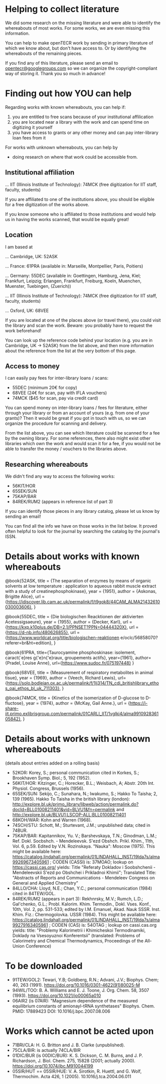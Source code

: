 # Helping to collect literature

We did some research on the missing literature and were able to identify the whereabouts of most works. For some works, we are even missing this information.

You can help to make openTECR work by sending in primary literature of which we know about, but don't have access to. Or by identifying the whereabouts of the remaining pieces.

If you find any of this literature, please send an email to opentecr@googlegroups.com so we can organize the copyright-compliant way of storing it. Thank you so much in advance!


# Finding out how YOU can help

Regarding works with known whereabouts, you can help if:

1. you are entitled to free scans because of your institutional affilication
2. you are located near a library with the work and can spend time on digitizing it yourself
3. you have access to grants or any other money and can pay inter-library loan fees from it

For works with unknown whereabouts, you can help by
* doing research on where that work could be accessible from.


## Institutional affiliation

... IIT (Illinois Institute of Technology): 74MCK (free digitization for IIT staff, faculty, students)

If you are affiliated to one of the institutions above, you should be eligible for a free digitization of the works above.

If you know someone who is affiliated to those institutions and would help us in having the works scanned, that would be equally great!


## Location

I am based at

... Cambridge, UK: 52ASK

... France: 61PRA (available in: Marseille, Montpellier, Paris, Poitiers)

... Germany: 55DEC (available in: Goettingen, Hamburg, Jena, Kiel; Frankfurt, Leipzig; Erlangen, Frankfurt, Freiburg, Koeln, Muenchen, Muenster, Tuebingen, (Zuerich))

... IIT (Illinois Institute of Technology): 74MCK (free digitization for IIT staff, faculty, students)

... Oxford, UK: 68VEE


If you are located at one of the places above (or travel there), you could visit the library and scan the work. Beware: you probably have to request the work beforehand!

You can look up the reference code behind your location (e.g. you are in Cambridge, UK -> 52ASK) from the list above, and then more information about the reference from the list at the very bottom of this page.


## Access to money

I can easily pay fees for inter-library loans / scans:

* 55DEC (minimum 20€ for copy)
* 68VEE (24€ for scan, pay with IFLA vouchers)
* 74MCK ($45 for scan, pay via credit card)


You can spend money on inter-library loans / fees for literature, either through your library or from an account of yours (e.g. from one of your grants)? Then it would be great if you got in touch with us, so we can organize the procedure for scanning and delivery.

From the list above, you can see which literature could be scanned for a fee by the owning library. For some references, there also might exist other libraries which own the work and would scan it for a fee, if you would not be able to transfer the money / vouchers to the libraries above.


## Researching whereabouts

We didn't find any way to access the following works:

* 56KIT/HOR
* 65SEK/SUN
* 75KAP/BAR
* 84REK/RUM2 (appears in reference list of part 3)

If you can identify those pieces in any library catalog, please let us know by sending an email!

You can find all the info we have on those works in the list below. It proved often helpful to look for the journal by searching the catalog by the journal's ISSN.


# Details about works with known whereabouts


@book{52ASK,
    title = {The separation of enzymes by means of organic solvents at low temperature : application to aqueous rabbit muscle extract with a study of creatinephosphokinase},
    year = {1951},
    author = {Askonas, Brigitte Alice},
    url = {https://idiscover.lib.cam.ac.uk/permalink/f/t9gok8/44CAM_ALMA21432610030003606},
}

@book{55DEC,
    title = {Die biologischen Reacktionen der aktivierten Acetessigsaeure},
    year = {1955},
    author = {Decker, Karl},
    url = {https://kxp.k10plus.de/DB=2.1/PPNSET?PPN=04444320X},
    url = {https://d-nb.info/480626855},
    url = {https://www.worldcat.org/title/biologischen-reaktionen e/oclc/56858070?referer=br&ht=edition},
}

@book{61PRA,
    title={Taurocyamine phosphoskinase: isolement, caract{\`e}res g{\'e}n{\'e}raux, groupements actifs},
    year={1961},
    author={Pradel, Louise Anne},
    url={https://www.sudoc.fr/075197448}
}

@book{68VEE,
    title = {Measurement of respiratory metabolites in animal tisue},
    year = {1969},
    author = {Veech, Richard Lewis},
    url={https://solo.bodleian.ox.ac.uk/permalink/f/1lj314/TN_cdi_britishlibrary_ethos_oai_ethos_bl_uk_711303},
}

@book{74MCK,
    title = {Kinetics of the isomerization of D-glucose to D-fluctose},
    year = {1974},
    author = {McKay, Gail Anne.},
    url = {https://i-share-iit.primo.exlibrisgroup.com/permalink/01CARLI_IIT/1vglki4/alma991092836105842},
}


# Details about works with unknown whereabouts

(details about entries added on a rolling basis)

* 52KOR: Korey, S.; personal communication cited in Korkes, S.; Brookhaven Symp. Biol.; 5, 192 (1952).
* 56KIT/HOR: Kitzinger, C.; Horecker, B.L.; Weisbach, A; Abstr. 20th Int. Physiol. Congress, Brussels (1956).
* 65SEK/SUN: Sekijo, C.; Sunahara, N.; Iwakumo, S.; Hakko To Taisha; 2, 139 (1965).  Hakko To Taisha in the british library (london):  http://explore.bl.uk/primo_library/libweb/action/permalink.do?docId=BLL01008211401&vid=BLVU1&fn=permalink and http://explore.bl.uk/BLVU1:LSCOP-ALL:BLL01008211401
* 68KOH/WAR: Kohn and Warren (1968).
* 74SCH/STU: Schott, M.; Sturtevant, J.M.; unpublished data; cited in 74BUR.
* 75KAP/BAR: Kapitannikov, Yu. V.; Barshevskaya, T.N.; Ginodman, L.M.; Ref. Dokl. Socbshch. - Mendeleevsk. S'ezd Obshch. Prikl. Khim., 11th, Vol. 6, p.59. Edited by V.N. Rozinskaya. "Nauka": Moscow (1975). This might be available here: https://catalog.lindahall.org/permalink/01LINDAHALL_INST/19lda7s/alma99269673405961 ; CODEN (CASSI) is: 37MOAO; lookup on https://cassi.cas.org/ yields: Title "Referaty Dokladov i Soobshchenii - Mendeleevskii S'ezd po Obshchei i Prikladnoi Khimii"; Translated Title: "Abstracts of Reports and Communications - Mendeleev Congress on General and Applied Chemistry"
* 84LLO/CHA: Lloyd, N.E.; Chan, Y.C.; personal communication (1984) cited in 84TEW/GOL.
* 84REK/RUM2 (appears in part 3): Rekhnrsky, M.V.; Rumch, L.D.; Gal'chenko, G.L.; Probl. Kalorim. Khim. Termodin., Dokl. Vses. Konf., 10th, Vol. 2, pp. 531-533; edited by I.M. Emanuel, Akad. Nauk SSSR. lnst. Khim. Fiz.: Chermogolovka. USSR (1984). This might be available here: https://catalog.lindahall.org/permalink/01LINDAHALL_INST/19lda7s/alma99279163405961 ; CODEN (CAS) is: 54OTAG ; lookup on cassi.cas.org yields: title: "Problemy Kalorimetrii i Khimicheskoi Termodinamiki, Doklady na Vsesoyuznoi Konferentsii" (translated: Problems of Calorimetry and Chemical Thermodynamics, Proceedings of the All-Union Conference)


# To be downloaded

* 91TEW/GOL2: Tewari, Y.B; Goldberg, R.N.; Advani, J.V.; Biophys. Chem; 40, 263 (1991). https://doi.org/10.1016/0301-4622(91)80025-M
* 94WIL/TOO: B. A. Williams and E. J. Toone, J. Org. Chem. 58, 3507 (1993). https://doi.org/10.1021/jo00065a010
* 06AIR2 (is 07AIR): "Magnesium dependence of the measured equilibrium constants of amionayl-tRNA synthetases" Biophys. Chem. PMID: 17889423 DOI: 10.1016/j.bpc.2007.08.006

     
# Works which cannot be acted upon

* 71BRI/CLA: H. G. Britton and J. B. Clarke (unpublished).
* 75CLA/BIR: is actually 74CLA/BIR
* 01DIC/BUR (is 00DIC/BUR): K. S. Dickson, C. M. Burns, and J. P. Richardson, J. Biol. Chem. 275, 15828 (2001; actually 2000). https://doi.org/10.1074/jbc.M910044199
* 05SIR/HUT == 05SIR/HUE: V. A. Sirotkin, R. Huettl, and G. Wolf, Thermochim. Acta 426, 1 (2005). 10.1016/j.tca.2004.06.011

